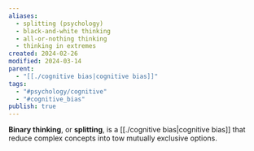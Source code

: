 ```yaml
---
aliases:
  - splitting (psychology)
  - black-and-white thinking
  - all-or-nothing thinking
  - thinking in extremes
created: 2024-02-26
modified: 2024-03-14
parent:
  - "[[./cognitive bias|cognitive bias]]"
tags:
  - "#psychology/cognitive"
  - "#cognitive_bias"
publish: true
---
```

**Binary thinking**, or **splitting**, is a [[./cognitive bias|cognitive bias]] that reduce complex concepts into tow mutually exclusive options.